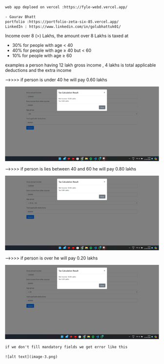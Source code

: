     web app deploed on vercel :https://fyle-webd.vercel.app/

    - Gaurav Bhatt
    portfolio :https://portfolio-zeta-six-85.vercel.app/
    LinkedIn : https://www.linkedin.com/in/golubhattuk01/

Income over 8 (>) Lakhs, the amount over 8 Lakhs is taxed at

- 30% for people with age < 40
- 40% for people with age ≥ 40 but < 60
- 10% for people with age ≥ 60

examples
a person having 12 lakh gross income , 4 lakhs is total applicable deductions and the extra income

-->>>> if person is under 40
he will pay 0.60 lakhs

![alt text](image-2.png)

-->>>> if person is lies between 40 and 60
he will pay 0.80 lakhs

![alt text](image-1.png)

-->>>> if person is over
he will pay 0.20 lakhs

![alt text](image.png)

    if we don't fill mandatory fields we get error like this

    ![alt text](image-3.png)
